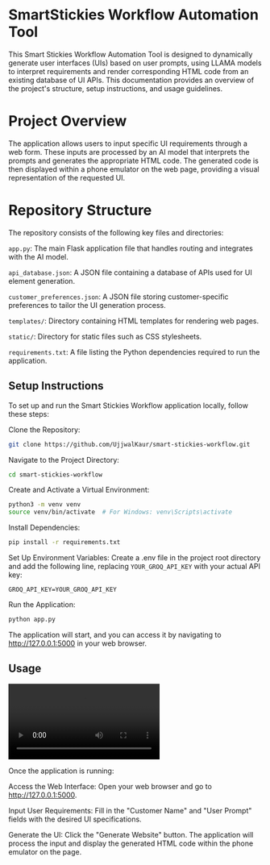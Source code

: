 # SmartStickies Workflow Automation Tool

This Smart Stickies Workflow Automation Tool is designed to dynamically generate user interfaces (UIs) based on user prompts, using LLAMA models to interpret requirements and render corresponding HTML code from an existing database of UI APIs. This documentation provides an overview of the project's structure, setup instructions, and usage guidelines.

# Project Overview
The application allows users to input specific UI requirements through a web form. These inputs are processed by an AI model that interprets the prompts and generates the appropriate HTML code. The generated code is then displayed within a phone emulator on the web page, providing a visual representation of the requested UI.

# Repository Structure
The repository consists of the following key files and directories:

```app.py```: The main Flask application file that handles routing and integrates with the AI model.

```api_database.json```: A JSON file containing a database of APIs used for UI element generation.

```customer_preferences.json```: A JSON file storing customer-specific preferences to tailor the UI generation process.

```templates/```: Directory containing HTML templates for rendering web pages.

```static/```: Directory for static files such as CSS stylesheets.

```requirements.txt```: A file listing the Python dependencies required to run the application.

## Setup Instructions
To set up and run the Smart Stickies Workflow application locally, follow these steps:

Clone the Repository:

```bash
git clone https://github.com/UjjwalKaur/smart-stickies-workflow.git
```

Navigate to the Project Directory:

```bash
cd smart-stickies-workflow
```

Create and Activate a Virtual Environment:

```bash
python3 -m venv venv
source venv/bin/activate  # For Windows: venv\Scripts\activate
```

Install Dependencies:

```bash
pip install -r requirements.txt
```

Set Up Environment Variables: Create a .env file in the project root directory and add the following line, replacing ```YOUR_GROQ_API_KEY``` with your actual API key:

```GROQ_API_KEY=YOUR_GROQ_API_KEY```

Run the Application:

```bash
python app.py
```
The application will start, and you can access it by navigating to http://127.0.0.1:5000 in your web browser.

## Usage
![Prototype Demo](assets/smart-stickies-workflow-automation-prototype.mov)

Once the application is running:

Access the Web Interface: Open your web browser and go to http://127.0.0.1:5000.

Input User Requirements: Fill in the "Customer Name" and "User Prompt" fields with the desired UI specifications.

Generate the UI: Click the "Generate Website" button. The application will process the input and display the generated HTML code within the phone emulator on the page.
